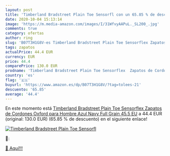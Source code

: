 ```yaml
---
layout: post
title: 'Timberland Bradstreet Plain Toe Sensorfl con un 65.85 % de descuento'
date: 2020-10-04 15:13:14
image: 'https://m.media-amazon.com/images/I/31WfvyAAPuL._SL200_.jpg'
comments: true
category: ofertas
author: ring
slug: 'B07T3H1G8V-es Timberland Bradstreet Plain Toe Sensorflex Zapatos de...'
tags: zapatos
actualPrice: 44.4 EUR
currency: EUR
price: 44.4
comparePrice: 130.0 EUR
prodname: 'Timberland Bradstreet Plain Toe Sensorflex  Zapatos de Cordones Oxford para Hombre  Azul Navy Full Grain  45.5 EU'
country: 'es'
flag: '🇪🇸'
buyurl: 'https://www.amazon.es/dp/B07T3H1G8V/?tag=tolees-21'
descuento: '65.85'
average: '44.4'
---
```


En este momento está [Timberland Bradstreet Plain Toe Sensorflex  Zapatos de Cordones Oxford para Hombre  Azul Navy Full Grain  45.5 EU](https://www.amazon.es/dp/B07T3H1G8V/?tag=tolees-21) a 44.4 EUR (original: 130.0 EUR) (65.85 %  de descuento) en el siguiente enlace!

[![Timberland Bradstreet Plain Toe Sensorfl](https://m.media-amazon.com/images/I/31WfvyAAPuL._SL200_.jpg)](https://www.amazon.es/dp/B07T3H1G8V/?tag=tolees-21)

🔎:


[🛒 Aquí!!!](https://www.amazon.es/dp/B07T3H1G8V/?tag=tolees-21)
